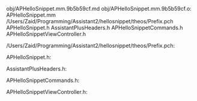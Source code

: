 obj/APHelloSnippet.mm.9b5b59cf.md obj/APHelloSnippet.mm.9b5b59cf.o: \
  APHelloSnippet.mm \
  /Users/Zaid/Programming/Assistant2/hellosnippet/theos/Prefix.pch \
  APHelloSnippet.h AssistantPlusHeaders.h APHelloSnippetCommands.h \
  APHelloSnippetViewController.h

/Users/Zaid/Programming/Assistant2/hellosnippet/theos/Prefix.pch:

APHelloSnippet.h:

AssistantPlusHeaders.h:

APHelloSnippetCommands.h:

APHelloSnippetViewController.h:
